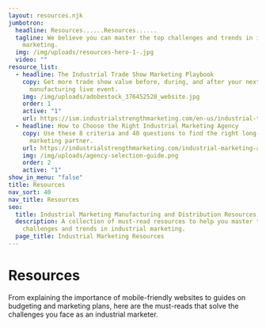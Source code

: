 ```yaml
---
layout: resources.njk
jumbotron:
  headline: Resources......Resources......
  tagline: We believe you can master the top challenges and trends in industrial
    marketing.
  img: /img/uploads/resources-hero-1-.jpg
  video: ""
resource_list:
  - headline: The Industrial Trade Show Marketing Playbook
    copy: Get more trade show value before, during, and after your next
      manufacturing live event.
    img: /img/uploads/adobestock_376452528_website.jpg
    order: 1
    active: "1"
    url: https://ism.industrialstrengthmarketing.com/en-us/industrial-trade-show-marketing-playbook
  - headline: How to Choose the Right Industrial Marketing Agency
    copy: Use these 8 criteria and 40 questions to find the right long-term
      marketing partner.
    url: https://industrialstrengthmarketing.com/industrial-marketing-agency-guide/
    img: /img/uploads/agency-selection-guide.png
    order: 2
    active: "1"
show_in_menu: "false"
title: Resources
nav_sort: 40
nav_title: Resources
seo:
  title: Industrial Marketing Manufacturing and Distribution Resources
  description: A collection of must-read resources to help you master the top
    challenges and trends in industrial marketing.
  page_title: Industrial Marketing Resources
---
```

# Resources
From explaining the importance of mobile-friendly websites to guides on budgeting and marketing plans, here are the must-reads that solve the challenges you face as an industrial marketer.
